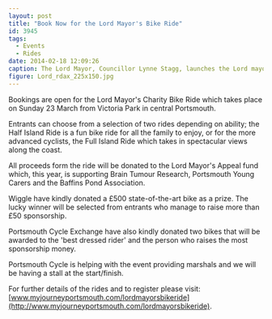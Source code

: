 ```yaml
---
layout: post
title: "Book Now for the Lord Mayor's Bike Ride"
id: 3945
tags:
  - Events
  - Rides
date: 2014-02-18 12:09:26
caption: The Lord Mayor, Councillor Lynne Stagg, launches the Lord mayor's Bike Ride.
figure: Lord_rdax_225x150.jpg
---
```


Bookings are open for the Lord Mayor's Charity Bike Ride which takes place on Sunday 23 March from Victoria Park in central Portsmouth.


Entrants can choose from a selection of two rides depending on ability; the Half Island Ride is a fun bike ride for all the family to enjoy, or for the more advanced cyclists, the Full Island Ride which takes in spectacular views along the coast.

All proceeds form the ride will be donated to the Lord Mayor's Appeal fund which, this year, is supporting Brain Tumour Research, Portsmouth Young Carers and the Baffins Pond Association.

Wiggle have kindly donated a £500 state-of-the-art bike as a prize. The lucky winner will be selected from entrants who manage to raise more than £50 sponsorship.

Portsmouth Cycle Exchange have also kindly donated two bikes that will be awarded to the 'best dressed rider' and the person who raises the most sponsorship money.

Portsmouth Cycle is helping with the event providing marshals and we will be having a stall at the start/finish.


For further details of the rides and to register please visit: [www.myjourneyportsmouth.com/lordmayorsbikeride](http://www.myjourneyportsmouth.com/lordmayorsbikeride).
